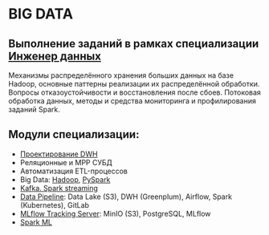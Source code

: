 # BIG DATA

## Выполнение заданий в рамках специализации [Инженер данных](https://karpov.courses/dataengineer)

Mеханизмы распределённого хранения больших данных на базе Hadoop, основные паттерны реализации их распределённой обработки. Вопросы отказоустойчивости и восстановления после сбоев. Потоковая обработка данных, методы и средства мониторинга и профилирования заданий Spark.

## Модули специализации:
- [Проектирование DWH](https://github.com/dmt-zh/SQL-and-DB/tree/main/db_design/dwh)
- Реляционные и MPP СУБД
- Автоматизация ETL-процессов
- Big Data: [Hadoop](https://github.com/dmt-zh/BigData/tree/main/Hadoop), [PySpark](https://github.com/dmt-zh/BigData/tree/main/PySpark)
- [Kafkа. Spark streaming](https://github.com/dmt-zh/BigData/tree/main/Kafka)
- [Data Pipeline](https://github.com/dmt-zh/BigData/tree/main/DataPipeline): Data Lake (S3), DWH (Greenplum), Airflow, Spark (Kubernetes), GitLab
- [MLflow Tracking Server](https://github.com/dmt-zh/BigData/tree/main/MLflow): MinIO (S3), PostgreSQL, MLflow
- [Spark ML](https://github.com/dmt-zh/BigData/tree/main/SparkML)


